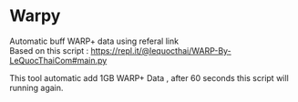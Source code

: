 # Warpy
Automatic buff WARP+ data using referal link   
Based on this script : https://repl.it/@lequocthai/WARP-By-LeQuocThaiCom#main.py    


This tool automatic add 1GB WARP+ Data , after 60 seconds this script will running again.
